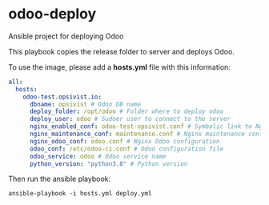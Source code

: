 # odoo-deploy
Ansible project for deploying Odoo

This playbook copies the release folder to server and deploys Odoo.

To use the image, please add a **hosts.yml** file with this information:

```yaml
all:
  hosts:
    odoo-test.opsivist.io:
      dbname: opsivist # Odoo DB name
      deploy_folder: /opt/odoo # Folder where to deploy odoo
      deploy_user: odoo # Sudoer user to connect to the server
      nginx_enabled_conf: odoo-test-opsivist.conf # Symbolic link to Nginx configuration
      nginx_maintenance_conf: maintenance.conf # Nginx maintenance configuration
      nginx_odoo_conf: odoo.conf # Nginx Odoo configuration
      odoo_conf: /etc/odoo-ci.conf # Odoo configuration file
      odoo_service: odoo # Odoo service name
      python_version: "python3.8" # Python version
```

Then run the ansible playbook:

```shell
ansible-playbook -i hosts.yml deploy.yml
```
